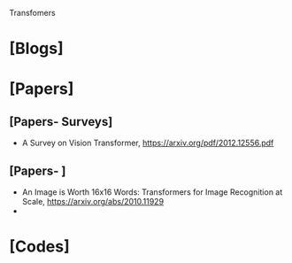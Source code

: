 Transfomers

# [Blogs]


# [Papers]

## [Papers- Surveys]
+ A Survey on Vision Transformer, https://arxiv.org/pdf/2012.12556.pdf

## [Papers- ]
+ An Image is Worth 16x16 Words: Transformers for Image Recognition at Scale, https://arxiv.org/abs/2010.11929
+ 


# [Codes]
